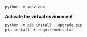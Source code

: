 
``` PowerShell
python -m venv env
```

**Activate the virtual environment**

``` PowerShell
python -m pip install --upgrade pip
pip install -r requirements.txt
```
